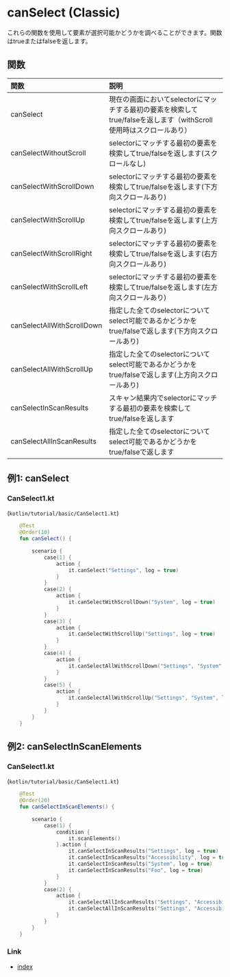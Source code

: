 # canSelect (Classic)

これらの関数を使用して要素が選択可能かどうかを調べることができます。関数はtrueまたはfalseを返します。

## 関数

| 関数                         | 説明                                                                      |
|:---------------------------|:------------------------------------------------------------------------|
| canSelect                  | 現在の画面においてselectorにマッチする最初の要素を検索してtrue/falseを返します（withScroll使用時はスクロールあり） |
| canSelectWithoutScroll     | selectorにマッチする最初の要素を検索してtrue/falseを返します(スクロールなし)                        |
| canSelectWithScrollDown    | selectorにマッチする最初の要素を検索してtrue/falseを返します(下方向スクロールあり)                     |
| canSelectWithScrollUp      | selectorにマッチする最初の要素を検索してtrue/falseを返します(上方向スクロールあり)                     |
| canSelectWithScrollRight   | selectorにマッチする最初の要素を検索してtrue/falseを返します(右方向スクロールあり)                     |
| canSelectWithScrollLeft    | selectorにマッチする最初の要素を検索してtrue/falseを返します(左方向スクロールあり)                     |
| canSelectAllWithScrollDown | 指定した全てのselectorについてselect可能であるかどうかをtrue/falseで返します(下方向スクロールあり)          |
| canSelectAllWithScrollUp   | 指定した全てのselectorについてselect可能であるかどうかをtrue/falseで返します(上方向スクロールあり)          |
| canSelectInScanResults     | スキャン結果内でselectorにマッチする最初の要素を検索してtrue/falseを返します                         |
| canSelectAllInScanResults  | 指定した全てのselectorについてselect可能であるかどうかをtrue/falseで返します                      |

## 例1: canSelect

### CanSelect1.kt

(`kotlin/tutorial/basic/CanSelect1.kt`)

```kotlin
    @Test
    @Order(10)
    fun canSelect() {

        scenario {
            case(1) {
                action {
                    it.canSelect("Settings", log = true)
                }
            }
            case(2) {
                action {
                    it.canSelectWithScrollDown("System", log = true)
                }
            }
            case(3) {
                action {
                    it.canSelectWithScrollUp("Settings", log = true)
                }
            }
            case(4) {
                action {
                    it.canSelectAllWithScrollDown("Settings", "System", log = true)
                }
            }
            case(5) {
                action {
                    it.canSelectAllWithScrollUp("Settings", "System", log = true)
                }
            }
        }
    }
```

## 例2: canSelectInScanElements

### CanSelect1.kt

(`kotlin/tutorial/basic/CanSelect1.kt`)

```kotlin
    @Test
    @Order(20)
    fun canSelectInScanElements() {

        scenario {
            case(1) {
                condition {
                    it.scanElements()
                }.action {
                    it.canSelectInScanResults("Settings", log = true)
                    it.canSelectInScanResults("Accessibility", log = true)
                    it.canSelectInScanResults("System", log = true)
                    it.canSelectInScanResults("Foo", log = true)
                }
            }
            case(2) {
                action {
                    it.canSelectAllInScanResults("Settings", "Accessibility", "System", log = true)
                    it.canSelectAllInScanResults("Settings", "Accessibility", "Foo", log = true)
                }
            }
        }
    }
```

### Link

- [index](../../../index_ja.md)
